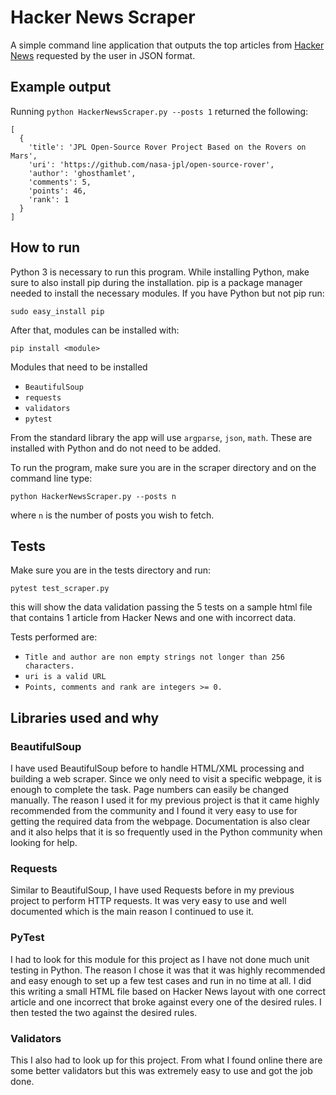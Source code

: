# Hacker News Scraper

A simple command line application that outputs the top articles from [Hacker News](https://news.ycombinator.com/news) requested by the user in JSON format.

## Example output
Running `python HackerNewsScraper.py --posts 1` returned the following:
```
[
  {
    'title': 'JPL Open-Source Rover Project Based on the Rovers on Mars',
    'uri': 'https://github.com/nasa-jpl/open-source-rover',
    'author': 'ghosthamlet',
    'comments': 5,
    'points': 46,
    'rank': 1
  }
]
```

## How to run
Python 3 is necessary to run this program. While installing Python, make sure to also install pip during the installation. pip is a package manager needed to install the necessary modules. If you have Python but not pip run:

```
sudo easy_install pip
```

After that, modules can be installed with:

```
pip install <module>
```

Modules that need to be installed
- `BeautifulSoup`
- `requests`
- `validators`
- `pytest`

From the standard library the app will use `argparse`, `json`, `math`. These are installed with Python and do not need to be added.

To run the program, make sure you are in the scraper directory and on the command line type:
```
python HackerNewsScraper.py --posts n
```

where `n` is the number of posts you wish to fetch.

## Tests
Make sure you are in the tests directory and run:
```
pytest test_scraper.py
```
this will show the data validation passing the 5 tests on a sample html file that contains 1 article from Hacker News and one with incorrect data.

Tests performed are:
- ```Title and author are non empty strings not longer than 256 characters.```
- ```uri is a valid URL```
- ```Points, comments and rank are integers >= 0.```

## Libraries used and why

### BeautifulSoup
I have used BeautifulSoup before to handle HTML/XML processing and building a web scraper. Since we only need to visit a specific webpage, it is enough to complete the task. Page numbers can easily be changed manually. The reason I used it for my previous project is that it came highly recommended from the community and I found it very easy to use for getting the required data from the webpage. Documentation is also clear and it also helps that it is so frequently used in the Python community when looking for help.

### Requests
Similar to BeautifulSoup, I have used Requests before in my previous project to perform HTTP requests. It was very easy to use and well documented which is the main reason I continued to use it.

### PyTest
I had to look for this module for this project as I have not done much unit testing in Python. The reason I chose it was that it was highly recommended and easy enough to set up a few test cases and run in no time at all. I did this writing a small HTML file based on Hacker News layout with one correct article and one incorrect that broke against every one of the desired rules. I then tested the two against the desired rules.

### Validators
This I also had to look up for this project. From what I found online there are some better validators but this was extremely easy to use and got the job done.
